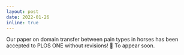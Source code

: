 ```yaml
---
layout: post
date: 2022-01-26
inline: true
---
```


Our paper on domain transfer between pain types in horses has been accepted to PLOS ONE without revisions! :tada: To appear soon.
